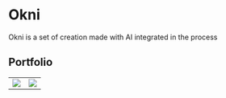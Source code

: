 # Okni
Okni is a set of creation made with AI integrated in the process

## Portfolio 

| | |
| ---- | ---- |
|![](https://ai.guillaumeisabelle.com/img/ast-artwork/mn/IMG_7110_crp__71_dbginko_v03_900x-1-s1__465k__71__60_dbginko_v03_2600x-1-s1__300k__60.jpg) | ![](https://ai.guillaumeisabelle.com/img/ast-artwork/mn/IMG_0014_stylized__v03_075ik__7k.jpg) |




